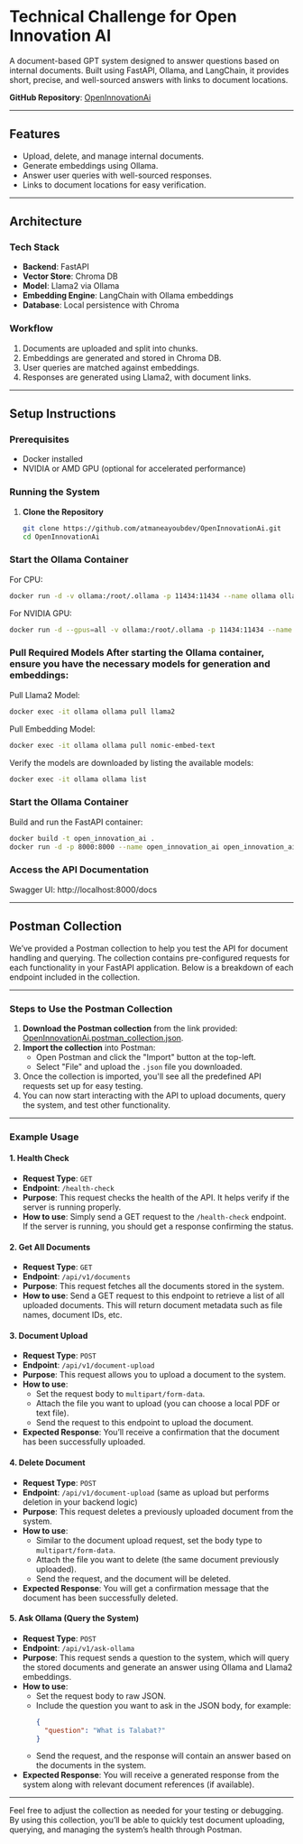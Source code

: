 # Technical Challenge for Open Innovation AI
A document-based GPT system designed to answer questions based on internal documents. Built using FastAPI, Ollama, and LangChain, it provides short, precise, and well-sourced answers with links to document locations.

**GitHub Repository**: [OpenInnovationAi](https://github.com/atmaneayoubdev/OpenInnovationAi)

---

## Features
- Upload, delete, and manage internal documents.
- Generate embeddings using Ollama.
- Answer user queries with well-sourced responses.
- Links to document locations for easy verification.

---

## Architecture
### Tech Stack
- **Backend**: FastAPI
- **Vector Store**: Chroma DB
- **Model**: Llama2 via Ollama
- **Embedding Engine**: LangChain with Ollama embeddings
- **Database**: Local persistence with Chroma

### Workflow
1. Documents are uploaded and split into chunks.
2. Embeddings are generated and stored in Chroma DB.
3. User queries are matched against embeddings.
4. Responses are generated using Llama2, with document links.

---

## Setup Instructions

### Prerequisites
- Docker installed
- NVIDIA or AMD GPU (optional for accelerated performance)

### Running the System
1. **Clone the Repository**
   ```bash
   git clone https://github.com/atmaneayoubdev/OpenInnovationAi.git
   cd OpenInnovationAi


### Start the Ollama Container

For CPU:
```bash
docker run -d -v ollama:/root/.ollama -p 11434:11434 --name ollama ollama/ollama
```

For NVIDIA GPU:
```bash
docker run -d --gpus=all -v ollama:/root/.ollama -p 11434:11434 --name ollama ollama/ollama
```

### Pull Required Models After starting the Ollama container, ensure you have the necessary models for generation and embeddings:
Pull Llama2 Model:
```bash
docker exec -it ollama ollama pull llama2
```
Pull Embedding Model:
```bash
docker exec -it ollama ollama pull nomic-embed-text
```

Verify the models are downloaded by listing the available models:
```bash
docker exec -it ollama ollama list
```


### Start the Ollama Container
Build and run the FastAPI container:

```bash
docker build -t open_innovation_ai .
docker run -d -p 8000:8000 --name open_innovation_ai open_innovation_ai
```

### Access the API Documentation
Swagger UI: http://localhost:8000/docs

---

## Postman Collection

We’ve provided a Postman collection to help you test the API for document handling and querying. The collection contains pre-configured requests for each functionality in your FastAPI application. Below is a breakdown of each endpoint included in the collection.

---

### Steps to Use the Postman Collection

1. **Download the Postman collection** from the link provided: [OpenInnovationAi.postman_collection.json](docs/postman-collection/OpenInnovationAi.postman_collection.json).
2. **Import the collection** into Postman:
    - Open Postman and click the "Import" button at the top-left.
    - Select "File" and upload the `.json` file you downloaded.
3. Once the collection is imported, you'll see all the predefined API requests set up for easy testing.
4. You can now start interacting with the API to upload documents, query the system, and test other functionality.

---

### Example Usage

#### 1. **Health Check**
   - **Request Type**: `GET`
   - **Endpoint**: `/health-check`
   - **Purpose**: This request checks the health of the API. It helps verify if the server is running properly.
   - **How to use**: Simply send a GET request to the `/health-check` endpoint. If the server is running, you should get a response confirming the status.

#### 2. **Get All Documents**
   - **Request Type**: `GET`
   - **Endpoint**: `/api/v1/documents`
   - **Purpose**: This request fetches all the documents stored in the system. 
   - **How to use**: Send a GET request to this endpoint to retrieve a list of all uploaded documents. This will return document metadata such as file names, document IDs, etc.

#### 3. **Document Upload**
   - **Request Type**: `POST`
   - **Endpoint**: `/api/v1/document-upload`
   - **Purpose**: This request allows you to upload a document to the system.
   - **How to use**: 
     - Set the request body to `multipart/form-data`.
     - Attach the file you want to upload (you can choose a local PDF or text file).
     - Send the request to this endpoint to upload the document.
   - **Expected Response**: You’ll receive a confirmation that the document has been successfully uploaded.

#### 4. **Delete Document**
   - **Request Type**: `POST`
   - **Endpoint**: `/api/v1/document-upload` (same as upload but performs deletion in your backend logic)
   - **Purpose**: This request deletes a previously uploaded document from the system.
   - **How to use**:
     - Similar to the document upload request, set the body type to `multipart/form-data`.
     - Attach the file you want to delete (the same document previously uploaded).
     - Send the request, and the document will be deleted.
   - **Expected Response**: You will get a confirmation message that the document has been successfully deleted.

#### 5. **Ask Ollama (Query the System)**
   - **Request Type**: `POST`
   - **Endpoint**: `/api/v1/ask-ollama`
   - **Purpose**: This request sends a question to the system, which will query the stored documents and generate an answer using Ollama and Llama2 embeddings.
   - **How to use**:
     - Set the request body to raw JSON.
     - Include the question you want to ask in the JSON body, for example:
       ```json
       {
         "question": "What is Talabat?"
       }
       ```
     - Send the request, and the response will contain an answer based on the documents in the system.
   - **Expected Response**: You will receive a generated response from the system along with relevant document references (if available).

---

Feel free to adjust the collection as needed for your testing or debugging. By using this collection, you’ll be able to quickly test document uploading, querying, and managing the system’s health through Postman.
